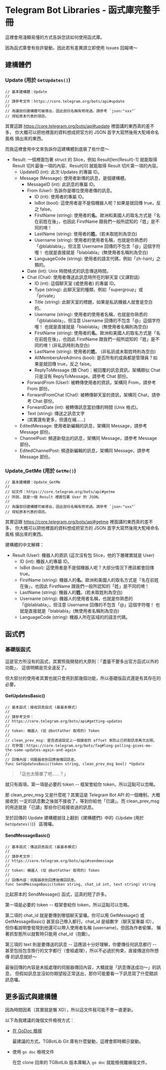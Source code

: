 # Telegram Bot Libraries - 函式庫完整手冊
這裡會用淺顯易懂的方式告訴您該如何使用函式庫。

因為函式庫會有些許變動，因此若有差異請立即使用
Issues 回報唷～

## 建構體們
### Update (用於 `GetUpdates()`)
```
// 基本建構體：Update
//
// 請參考文件：https://core.telegram.org/bots/api#update
//
// 為讓部份建構體可被導出，因此部份名稱有修改過。請參考 `json:"xxx"`
// 得知原本代表的項目。
```

其實這跟 https://core.telegram.org/bots/api#update 裡面講的東西真的差不多，
你大概可以把他裡面的資料想成把官方的 JSON 首字大寫然後用大駝峰命名風格
搞出來的東西。

而我這裡會用中文來告訴你這建構體到底裝了些什麼～

- Result: 一個裡面包著 struct 的 Slice，例如 Result[len(Result)-1] 就能取得 Result
  切片最後一項的內容、Result[0] 就能取得 Result 切片第一項的內容。
  - UpdateID (int): 此次 Updates 的專屬 ID。
  - Message (Message): 使用者新傳的訊息，是個建構體。
    - MessageID (int): 此訊息的專屬 ID。
    - From (User): 告訴你是哪位使用者傳的訊息。
      - ID (int): 使用者的專屬 ID。
      - IsBot (bool): 這使用者是不是個機器人呢？如果是就回傳 true，反之 false。
      - FirstName (string): 使用者的**名**。歐洲和美國人的取名方式是「名在前姓在後」，也因此 FirstName
        跟我們一般所認知的「姓」是不同的唷！
      - LastName (string): 使用者的**姓**。(若未取姓則為空白)
      - Username (string): 使用者的使用者名稱，也就是你熟悉的「@blablabla」，但注意 Username 回傳的不包含「@」這個字符喔！
        也就是直接就是「blablabla」(無使用者名稱則為空白)
      - LanguageCode (string): 使用者的語言代碼，例如「zh-hant」之類的。
    - Date (int): Unix 時間格式的訊息傳送時間。
    - Chat (Chat): 使用者傳送此訊息時所在的聊天室 (又譯對話)
      - ID (int): 這個聊天室 (或使用者) 的專屬 ID。
      - Type (string): 此聊天室的種類，例如「supergroup」或「private」
      - Title (string): 此聊天室的標題，如果是私訊機器人就會是空白的。
      - Username (string): 使用者的使用者名稱，也就是你熟悉的「@blablabla」，但注意 Username 回傳的不包含「@」這個字符喔！
        也就是直接就是「blablabla」(無使用者名稱則為空白)
      - FirstName (string): 使用者的**名**。歐洲和美國人的取名方式是「名在前姓在後」，也因此 FirstName
        跟我們一般所認知的「姓」是不同的唷！(非私訊時則為空白)
      - LastName (string): 使用者的**姓**。 (非私訊或未取姓時則為空白)
      - AllMembersAreAdmins (bool): 是否所有的成員都是管理員？如果是就回傳 true，反之 false。
      - ReplyToMessage (類 Chat)：被回覆的訊息資訊，架構類似 Chat 只是沒有 ReplyToMessage。請參考 Chat 部份。
    - ForwardFrom (User): 被轉傳使用者的資訊，架構同 From，請參考 From 部份。
    - ForwardFromChat (Chat): 被轉傳聊天室的資訊，架構同 Chat，請參考 Chat 部份。
    - ForwardDate (int): 被轉傳訊息當初傳的時間 (Unix 格式)。
    - Text (string): 傳送之訊息文字
    - (其實還有更多，但還在補……)
  - EditedMessage: 使用者新編輯的訊息，架構同 Message，請參考 Message 部份。
  - ChannelPost: 頻道新發出的訊息，架構同 Message，請參考 Message 部份。
  - EditedChannelPost: 頻道新編輯的訊息，架構同 Message，請參考 Message 部份。

### Update_GetMe (用於 `GetMe()`)
```
// 基本建構體：Update_GetMe
//
// 如文件：https://core.telegram.org/bots/api#getme
// 所說，就是一個 Result 裡面包著 User 的 JSON。
//
// 為讓部份建構體可被導出，因此部份名稱有修改過。請參考 `json:"xxx"`
// 得知原本代表的項目。
```

其實這跟 https://core.telegram.org/bots/api#getme 裡面講的東西真的差不多，
你大概可以把他裡面的資料想成把官方的 JSON 首字大寫然後用大駝峰命名風格
搞出來的東西。

建構體的中文解釋：

- Result (User): 機器人的資訊 (這次沒有包 Slice，他的下層確實就是 User)
  - ID (int): 機器人的專屬 ID。
  - IsBot (bool): 這使用者是不是個機器人呢？大部分情況下應該都會回傳 true。
  - FirstName (string): 機器人的**名**。歐洲和美國人的取名方式是「名在前姓在後」，也因此 FirstName
    跟我們一般所認知的「姓」是不同的唷！
  - LastName (string): 機器人的**姓**。(若未取姓則為空白)
  - Username (string): 機器人的使用者名稱，也就是你熟悉的「@blablabla」，但注意 Username 回傳的不包含「@」這個字符喔！
    也就是直接就是「blablabla」(無使用者名稱則為空白)
  - LanguageCode (string): 機器人所在區域的的語言代碼。

## 函式們
### 基礎版函式
這是官方所沒有的函式，其實照我開發的大原則：「盡量不要多出官方函式以外的功能」，
這很明顯是完全違反了。

但大部分的使用者其實也就只會用到那幾個功能，所以基礎版函式還是有其存在的必要。

#### GetUpdatesBasic()
```
// 基本函式：接收訊息函式 (最基本模式)
//
// 請參考文件：
// https://core.telegram.org/bots/api#getting-updates
//
// token: 機器人 (從 @botFather 取得的) Token
//
// clean_prev_msg: 是否透過設定上一個接收的 offset 來防止已抓取訊息再次出現。
// 可參閱：https://core.telegram.org/bots/faq#long-polling-gives-me-the-same-updates-again-and-again
//
// 回傳內容：伺服器收到回應後傳回訊息。
func GetUpdatesBasic(token string, clean_prev_msg bool) *Update 
```

> 「這也太簡單了吧……？」

就只有兩項，第一項是必要的 token -- 框架會給你 token，所以這點可以忽略。

那 clean_prev_msg 又是什麼呢？其實這是 Telegram Bot API 的一個機制，大概接收到
一定的訊息數之後就不接收了，等到你給他「已讀」。而 clean_prev_msg
的用途就是「已讀」那些你已經接收過的訊息。

至於回傳的 Update 建構體就往上翻到《建構體們》中的《Update (用於 `GetUpdates()`)》
區塊囉。

#### SendMessageBasic()
```
// 基本函式：傳送訊息函式 (最基本模式)
//
// 請參考文件：
// https://core.telegram.org/bots/api#sendmessage
//
// token: 機器人 (從 @botFather 取得的) Token
//
// 回傳內容：伺服器收到回應後傳回訊息。
func SendMessageBasic(token string, chat_id int, text string) string
```

比起原本的 SendMessage() 函式，這真的短了許多。

第一項是必要的 token -- 框架會給你 token，所以這點可以忽略。

第二項的 chat_id 就是要傳到哪個聊天室囉。你可以用 GetMessage() 或
GetMessageBasic() 甚至自己帶入都行。chat_id 是組數字（聊天室專屬 ID），
但你看說明會發現到他還可以帶入使用者名稱 (username)，但因為作者偷懶，
懶著抓型態所以就暫時只能用 chat_id（抱歉）。

第三項的 text 則是要傳送的訊息 -- 這應該十分好理解，你要傳任何訊息都行 --
甚至包括包含換行的文字都行（會經處理），所以不必過於拘束，直接傳送你所想傳
的訊息就好～

最後回傳的內容是未經處理的伺服器傳回內容，大概就是「訊息傳送成功～」的訊息，
但假如訊息並沒如你期望般正常送出，那你可能要看一下訊息寫了什麼錯誤訊息囉。

## 更多函式與建構體
因為時間因素（其實就是懶 XD），所以這文件我可能不會一直更新。

<!--
  以下皆為中文 only（總不能翻譯註釋吧……），但您能將 go doc 輸出的內容
  （或 GoDoc 的內容）複製後直接翻譯，並建立成 Reference[語言].md。
-->

以下為我建議的幾個文件檢視方式：

- [在 GoDoc 檢視](https://www.godoc.org/github.com/go-tgbot-framework/TGBotLib)
  
  最建議的方式。TGBotLib Git 庫有什麼變動，這裡會即時顯示變動。
- 使用 `go doc` 檢視文件
  
  在您 clone 回來的 TGBotLib 版本庫輸入 `go doc` 就能檢視離線版文件。
